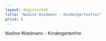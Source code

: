 ```yaml
---
layout: digistore24
title: "Nadine Wiedmann - Kindergartenfrei"
price: 6
---
```

<p>Nadine Wiedmann - Kindergartenfrei</p>